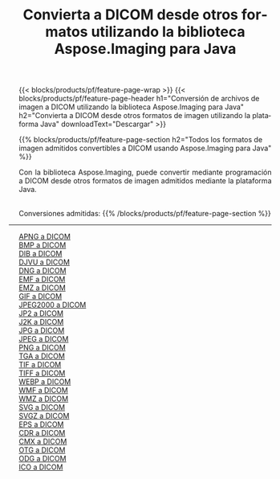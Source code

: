 ﻿---
title: Convierta a DICOM desde otros formatos utilizando la biblioteca Aspose.Imaging para Java 
weight: 3920
url: /es/java/conversion/to/dicom 
lang: es
langdirlevel: 2
locales: zh-hans,ja,it,ru,de,es,fr,nl,id,lt,pl,pt,vi,tr,ko,zh-hant,ar,hi,th,sv,cs,uk,he
description: Usando Aspose.Imaging puede convertir a DICOM desde otros formatos usando Java
---

{{< blocks/products/pf/feature-page-wrap >}}
{{< blocks/products/pf/feature-page-header h1="Conversión de archivos de imagen a DICOM utilizando la biblioteca Aspose.Imaging para Java" h2="Convierta a DICOM desde otros formatos de imagen utilizando la plataforma Java" downloadText="Descargar" >}}


{{% blocks/products/pf/feature-page-section  h2="Todos los formatos de imagen admitidos convertibles a DICOM usando Aspose.Imaging para Java" %}}
<p align=justify>Con la biblioteca Aspose.Imaging, puede convertir mediante programación a DICOM desde otros formatos de imagen admitidos mediante la plataforma Java.</p>
<br/>
Conversiones admitidas:
{{% /blocks/products/pf/feature-page-section %}}
<div class="container-fluid productfamilypage bg-gray">
    <div class="convertypes bg-gray agp-content section">
        <div class="container">
		<hr style="margin-left:-20px;"/>
		<div class="row other-converters">
		    <div class='col-md-2 other-converter remove-lp remove-rp'><a href="/imaging/es/java/conversion/apng-to-dicom" >APNG a DICOM</a></div>
<div class='col-md-2 other-converter remove-lp remove-rp'><a href="/imaging/es/java/conversion/bmp-to-dicom" >BMP a DICOM</a></div>
<div class='col-md-2 other-converter remove-lp remove-rp'><a href="/imaging/es/java/conversion/dib-to-dicom" >DIB a DICOM</a></div>
<div class='col-md-2 other-converter remove-lp remove-rp'><a href="/imaging/es/java/conversion/djvu-to-dicom" >DJVU a DICOM</a></div>
<div class='col-md-2 other-converter remove-lp remove-rp'><a href="/imaging/es/java/conversion/dng-to-dicom" >DNG a DICOM</a></div>
<div class='col-md-2 other-converter remove-lp remove-rp'><a href="/imaging/es/java/conversion/emf-to-dicom" >EMF a DICOM</a></div>
<div class='col-md-2 other-converter remove-lp remove-rp'><a href="/imaging/es/java/conversion/emz-to-dicom" >EMZ a DICOM</a></div>
<div class='col-md-2 other-converter remove-lp remove-rp'><a href="/imaging/es/java/conversion/gif-to-dicom" >GIF a DICOM</a></div>
<div class='col-md-2 other-converter remove-lp remove-rp'><a href="/imaging/es/java/conversion/jpeg2000-to-dicom" >JPEG2000 a DICOM</a></div>
<div class='col-md-2 other-converter remove-lp remove-rp'><a href="/imaging/es/java/conversion/jp2-to-dicom" >JP2 a DICOM</a></div>
<div class='col-md-2 other-converter remove-lp remove-rp'><a href="/imaging/es/java/conversion/j2k-to-dicom" >J2K a DICOM</a></div>
<div class='col-md-2 other-converter remove-lp remove-rp'><a href="/imaging/es/java/conversion/jpg-to-dicom" >JPG a DICOM</a></div>
<div class='col-md-2 other-converter remove-lp remove-rp'><a href="/imaging/es/java/conversion/jpeg-to-dicom" >JPEG a DICOM</a></div>
<div class='col-md-2 other-converter remove-lp remove-rp'><a href="/imaging/es/java/conversion/png-to-dicom" >PNG a DICOM</a></div>
<div class='col-md-2 other-converter remove-lp remove-rp'><a href="/imaging/es/java/conversion/tga-to-dicom" >TGA a DICOM</a></div>
<div class='col-md-2 other-converter remove-lp remove-rp'><a href="/imaging/es/java/conversion/tif-to-dicom" >TIF a DICOM</a></div>
<div class='col-md-2 other-converter remove-lp remove-rp'><a href="/imaging/es/java/conversion/tiff-to-dicom" >TIFF a DICOM</a></div>
<div class='col-md-2 other-converter remove-lp remove-rp'><a href="/imaging/es/java/conversion/webp-to-dicom" >WEBP a DICOM</a></div>
<div class='col-md-2 other-converter remove-lp remove-rp'><a href="/imaging/es/java/conversion/wmf-to-dicom" >WMF a DICOM</a></div>
<div class='col-md-2 other-converter remove-lp remove-rp'><a href="/imaging/es/java/conversion/wmz-to-dicom" >WMZ a DICOM</a></div>
<div class='col-md-2 other-converter remove-lp remove-rp'><a href="/imaging/es/java/conversion/svg-to-dicom" >SVG a DICOM</a></div>
<div class='col-md-2 other-converter remove-lp remove-rp'><a href="/imaging/es/java/conversion/svgz-to-dicom" >SVGZ a DICOM</a></div>
<div class='col-md-2 other-converter remove-lp remove-rp'><a href="/imaging/es/java/conversion/eps-to-dicom" >EPS a DICOM</a></div>
<div class='col-md-2 other-converter remove-lp remove-rp'><a href="/imaging/es/java/conversion/cdr-to-dicom" >CDR a DICOM</a></div>
<div class='col-md-2 other-converter remove-lp remove-rp'><a href="/imaging/es/java/conversion/cmx-to-dicom" >CMX a DICOM</a></div>
<div class='col-md-2 other-converter remove-lp remove-rp'><a href="/imaging/es/java/conversion/otg-to-dicom" >OTG a DICOM</a></div>
<div class='col-md-2 other-converter remove-lp remove-rp'><a href="/imaging/es/java/conversion/odg-to-dicom" >ODG a DICOM</a></div>
<div class='col-md-2 other-converter remove-lp remove-rp'><a href="/imaging/es/java/conversion/ico-to-dicom" >ICO a DICOM</a></div>
                </div>
        </div>
    </div>
</div>
<br/>

